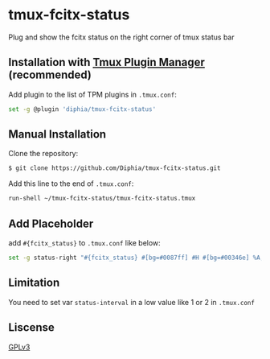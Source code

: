 # tmux-fcitx-status
Plug and show the fcitx status on the right corner of tmux status bar

## Installation with [Tmux Plugin Manager](https://github.com/tmux-plugins/tpm) (recommended)

Add plugin to the list of TPM plugins in `.tmux.conf`:
```bash
set -g @plugin 'diphia/tmux-fcitx-status'
```

## Manual Installation

Clone the repository:
```bash
$ git clone https://github.com/Diphia/tmux-fcitx-status.git
```
Add this line to the end of `.tmux.conf`:
```bash
run-shell ~/tmux-fcitx-status/tmux-fcitx-status.tmux
```

## Add Placeholder

add `#{fcitx_status}` to `.tmux.conf` like below:
```bash
set -g status-right "#{fcitx_status} #[bg=#0087ff] #H #[bg=#00346e] %A, %B %e %I:%M %p "
```

## Limitation

You need to set var `status-interval` in a low value like 1 or 2 in `.tmux.conf`

## Liscense

[GPLv3](LICENSE)
